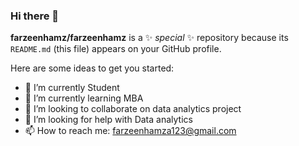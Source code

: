 ### Hi there 👋


**farzeenhamz/farzeenhamz** is a ✨ _special_ ✨ repository because its `README.md` (this file) appears on your GitHub profile.

Here are some ideas to get you started:

- 🔭 I’m currently Student
- 🌱 I’m currently learning MBA 
- 👯 I’m looking to collaborate on data analytics project
- 🤔 I’m looking for help with Data analytics
- 📫 How to reach me: farzeenhamza123@gmail.com


